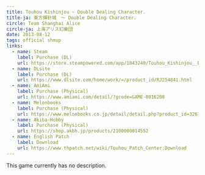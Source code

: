 ```yaml
---
title: Touhou Kishinjou ~ Double Dealing Character.
title-ja: 東方輝針城　～ Double Dealing Character.
circle: Team Shanghai Alice
circle-ja: 上海アリス幻樂団
date: 2013-08-12
tags: official shmup
links:
  - name: Steam
    label: Purchase (DL)
    url: https://store.steampowered.com/app/1043240/Touhou_Kishinjou__Double_Dealing_Character/
  - name: DLsite
    label: Purchase (DL)
    url: https://www.dlsite.com/home/work/=/product_id/RJ254841.html
  - name: AmiAmi
    label: Purchase (Physical)
    url: https://www.amiami.com/detail/?gcode=GAME-0016208
  - name: Melonbooks
    label: Purchase (Physical)
    url: https://www.melonbooks.co.jp/detail/detail.php?product_id=32677
  - name: Akiba-Hobby
    label: Purchase (Physical)
    url: https://shop.akbh.jp/products/2100000014552
  - name: English Patch
    label: Download
    url: https://www.thpatch.net/wiki/Touhou_Patch_Center:Download
---
```

This game currently has no description.
